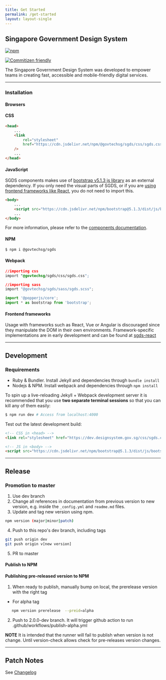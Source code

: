 ```yaml
---
title: Get Started
permalink: /get-started
layout: layout-single
---
```


## Singapore Government Design System
[![npm](https://img.shields.io/npm/v/@govtechsg/sgds.svg)](https://www.npmjs.com/package/@govtechsg/sgds)

[![Commitizen friendly](https://img.shields.io/badge/commitizen-friendly-brightgreen.svg)](http://commitizen.github.io/cz-cli/)

The Singapore Government Design System was developed to empower teams in creating fast, accessible and mobile-friendly digital services.
<hr>

### Installation

#### Browsers

#### CSS

```html
<head>
    ...
    <link
        rel="stylesheet"
        href="https://cdn.jsdelivr.net/npm/@govtechsg/sgds/css/sgds.css"
    />
    ...
</head>
```

#### JavaScript

SGDS components makes use of [bootstrap v5.1.3 js library](https://getbootstrap.com/docs/5.1/getting-started/javascript/) as an external dependency. If you only need the visual parts of SGDS, or if you are [using frontend frameworks like React](https://www.designsystem.tech.gov.sg/react/), you do not need to import this.

```html
<body>
    ...
    <script src="https://cdn.jsdelivr.net/npm/bootstrap@5.1.3/dist/js/bootstrap.bundle.min.js" integrity="sha384-ka7Sk0Gln4gmtz2MlQnikT1wXgYsOg+OMhuP+IlRH9sENBO0LRn5q+8nbTov4+1p" crossorigin="anonymous"></script>
    ...
</body>
```

For more information, please refer to the [components documentation](https://www.designsystem.tech.gov.sg/components).

#### NPM

```sh
$ npm i @govtechsg/sgds
```

#### Webpack

```css 
//importing css
import "@govtechsg/sgds/css/sgds.css";

//importing sass
import "@govtechsg/sgds/sass/sgds.scss";
```

```js
import '@popperjs/core';
import * as bootstrap from 'bootstrap';
```

#### Frontend frameworks

Usage with frameworks such as React, Vue or Angular is discouraged since they manipulate the DOM in their own environments. Framework-specific implementations are in early development and can be found at [sgds-react](https://github.com/govtechsg/sgds-react)

<hr>

## Development

### Requirements

-   Ruby & Bundler. Install Jekyll and dependencies through `bundle install`
-   Nodejs & NPM. Install webpack and dependencies through `npm install`

To spin up a live-reloading Jekyll + Webpack development server it is recommended that you use **two separate terminal sessions** so that you can kill any of them easily:

``` bash
$ npm run dev # Access from localhost:4000
```

Test out the latest development build:

```html
<!-- CSS in <head> -->
<link rel="stylesheet" href="https://dev.designsystem.gov.sg/css/sgds.css"/>

<!-- JS in <body> -->
<script src="https://cdn.jsdelivr.net/npm/bootstrap@5.1.3/dist/js/bootstrap.bundle.min.js" integrity="sha384-ka7Sk0Gln4gmtz2MlQnikT1wXgYsOg+OMhuP+IlRH9sENBO0LRn5q+8nbTov4+1p" crossorigin="anonymous"></script>
```

<hr>

## Release

### Promotion to master

1. Use dev branch
2. Change all references in documentation from previous version to new version, e.g. inside the `_config.yml` and `readme.md` files.
3. Update and tag new version using npm.


```bash
npm version (major|minor|patch)
```

4. Push to this repo's dev branch, including tags

```bash
git push origin dev
git push origin v[new version]
```

5. PR to master

#### Publish to NPM

#### Publishing pre-released version to NPM 

1. When ready to publish, manually bump on local, the prerelease version with the right tag 

- For alpha tag 
```bash
   npm version prerelease  --preid=alpha 
```
2. Push to 2.0.0-dev branch. It will trigger github action to run .github/workflows/publish-alpha.yml

**NOTE** It is intended that the runner will fail to publish when version is not change. Until version-check allows check for pre-releases version changes.

<hr>

## Patch Notes

See [Changelog](https://github.com/GovTechSG/sgds/blob/master/CHANGELOG.md)
